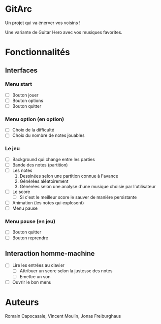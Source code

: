 # GitArc

Un projet qui va énerver vos voisins !

Une variante de Guitar Hero avec vos musiques favorites.

# Fonctionnalités

## Interfaces

### Menu start
* [ ] Bouton jouer
* [ ] Bouton options
* [ ] Bouton quitter

### Menu option (en option)
* [ ] Choix de la difficulté
* [ ] Choix du nombre de notes jouables
    
### Le jeu
* [ ] Background qui change entre les parties
* [ ] Bande des notes (partition)
* [ ] Les notes
    1. Dessinées selon une partition connue à l'avance
    2. Générées aléatoirement
    3. Générées selon une analyse d'une musique choisie par l'utilisateur
* [ ] Le score
    * [ ] Si c'est le meilleur score le sauver de manière persistante 
* [ ] Animation (les notes qui explosent)
* [ ] Menu pause

### Menu pause (en jeu)
* [ ] Bouton quitter
* [ ] Bouton reprendre

## Interaction homme-machine
* [ ] Lire les entrées au clavier
    * [ ] Attribuer un score selon la justesse des notes
    * [ ] Emettre un son 
* [ ] Ouvrir le bon menu

# Auteurs
Romain Capocasale, Vincent Moulin, Jonas Freiburghaus
